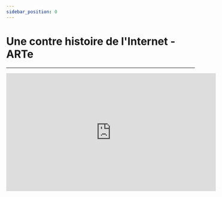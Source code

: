 ```yaml
---
sidebar_position: 0
---
```


# Une contre histoire de l'Internet - ARTe
---------------

<iframe width="560" height="315" src="https://www.youtube.com/embed/RKsNxRNV1j8" title="YouTube video player" frameborder="0" allow="accelerometer; autoplay; clipboard-write; encrypted-media; gyroscope; picture-in-picture" allowfullscreen></iframe>